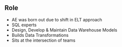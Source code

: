 



## Role
- AE was born out due to shift in ELT approach
- SQL experts
- Design, Develop & Maintain Data Warehouse Models
- Builds Data Transformations
- Sits at the intersection of teams

